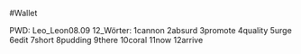 #Wallet


PWD: Leo_Leon08.09
12_Wörter:
1cannon
2absurd
3promote
4quality
5urge
6edit
7short
8pudding
9there
10coral
11now
12arrive
